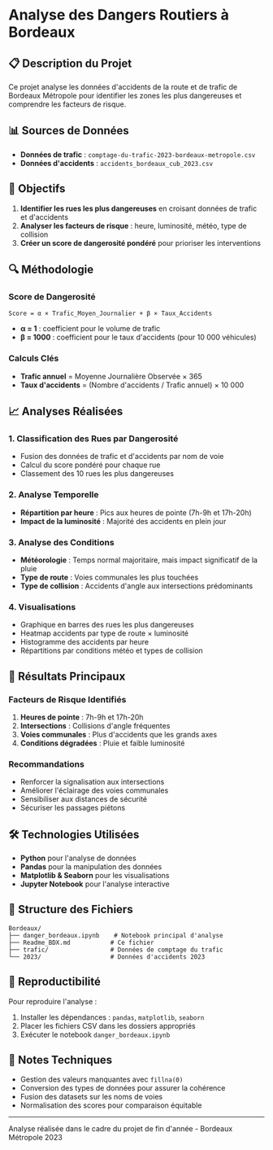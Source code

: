 # Analyse des Dangers Routiers à Bordeaux

## 📋 Description du Projet

Ce projet analyse les données d'accidents de la route et de trafic de Bordeaux Métropole pour identifier les zones les plus dangereuses et comprendre les facteurs de risque.

## 📊 Sources de Données

- **Données de trafic** : `comptage-du-trafic-2023-bordeaux-metropole.csv`
- **Données d'accidents** : `accidents_bordeaux_cub_2023.csv`

## 🎯 Objectifs

1. **Identifier les rues les plus dangereuses** en croisant données de trafic et d'accidents
2. **Analyser les facteurs de risque** : heure, luminosité, météo, type de collision
3. **Créer un score de dangerosité pondéré** pour prioriser les interventions

## 🔍 Méthodologie

### Score de Dangerosité

```text
Score = α × Trafic_Moyen_Journalier + β × Taux_Accidents
```

- **α = 1** : coefficient pour le volume de trafic
- **β = 1000** : coefficient pour le taux d'accidents (pour 10 000 véhicules)

### Calculs Clés

- **Trafic annuel** = Moyenne Journalière Observée × 365
- **Taux d'accidents** = (Nombre d'accidents / Trafic annuel) × 10 000

## 📈 Analyses Réalisées

### 1. Classification des Rues par Dangerosité

- Fusion des données de trafic et d'accidents par nom de voie
- Calcul du score pondéré pour chaque rue
- Classement des 10 rues les plus dangereuses

### 2. Analyse Temporelle

- **Répartition par heure** : Pics aux heures de pointe (7h-9h et 17h-20h)
- **Impact de la luminosité** : Majorité des accidents en plein jour

### 3. Analyse des Conditions

- **Météorologie** : Temps normal majoritaire, mais impact significatif de la pluie
- **Type de route** : Voies communales les plus touchées
- **Type de collision** : Accidents d'angle aux intersections prédominants

### 4. Visualisations

- Graphique en barres des rues les plus dangereuses
- Heatmap accidents par type de route × luminosité
- Histogramme des accidents par heure
- Répartitions par conditions météo et types de collision

## 🚨 Résultats Principaux

### Facteurs de Risque Identifiés

1. **Heures de pointe** : 7h-9h et 17h-20h
2. **Intersections** : Collisions d'angle fréquentes
3. **Voies communales** : Plus d'accidents que les grands axes
4. **Conditions dégradées** : Pluie et faible luminosité

### Recommandations

- Renforcer la signalisation aux intersections
- Améliorer l'éclairage des voies communales
- Sensibiliser aux distances de sécurité
- Sécuriser les passages piétons

## 🛠️ Technologies Utilisées

- **Python** pour l'analyse de données
- **Pandas** pour la manipulation des données
- **Matplotlib & Seaborn** pour les visualisations
- **Jupyter Notebook** pour l'analyse interactive

## 📁 Structure des Fichiers

```text
Bordeaux/
├── danger_bordeaux.ipynb    # Notebook principal d'analyse
├── Readme_BDX.md           # Ce fichier
├── trafic/                 # Données de comptage du trafic
└── 2023/                   # Données d'accidents 2023
```

## 🔄 Reproductibilité

Pour reproduire l'analyse :

1. Installer les dépendances : `pandas`, `matplotlib`, `seaborn`
2. Placer les fichiers CSV dans les dossiers appropriés
3. Exécuter le notebook `danger_bordeaux.ipynb`

## 📝 Notes Techniques

- Gestion des valeurs manquantes avec `fillna(0)`
- Conversion des types de données pour assurer la cohérence
- Fusion des datasets sur les noms de voies
- Normalisation des scores pour comparaison équitable

---

Analyse réalisée dans le cadre du projet de fin d'année - Bordeaux Métropole 2023

